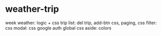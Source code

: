 # weather-trip

week weather: logic + css
trip list: del trip, add-btn css, paging, css
filter: css
modal: css
google auth
global css
aside: colors